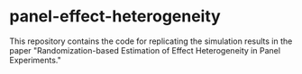 # panel-effect-heterogeneity

This repository contains the code for replicating the simulation results in the paper "Randomization-based Estimation of Effect Heterogeneity in Panel Experiments."